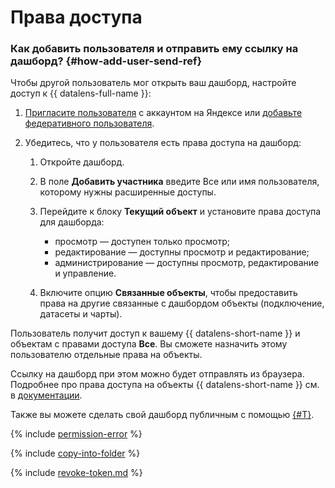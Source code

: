 # Права доступа



### Как добавить пользователя и отправить ему ссылку на дашборд? {#how-add-user-send-ref}

Чтобы другой пользователь мог открыть ваш дашборд, настройте доступ к {{ datalens-full-name }}:

1. [Пригласите пользователя](../../organization/add-account.md#add-or-invite-user-account) с аккаунтом на Яндексе или [добавьте федеративного пользователя](../../organization/add-account.md#add-user-sso).
1. Убедитесь, что у пользователя есть права доступа на дашборд:

   1. Откройте дашборд.
   1. В поле **Добавить участника** введите Все или имя пользователя, которому нужны расширенные доступы.
   1. Перейдите к блоку **Текущий объект** и установите права доступа для дашборда:

      * просмотр — доступен только просмотр;
      * редактирование — доступны просмотр и редактирование;
      * администрирование — доступны просмотр, редактирование и управление.

   1. Включите опцию **Связанные объекты**, чтобы предоставить права на другие связанные с дашбордом объекты (подключение, датасеты и чарты).

Пользователь получит доступ к вашему {{ datalens-short-name }} и объектам с правами доступа **Все**. Вы сможете назначить этому пользователю отдельные права на объекты.

Ссылку на дашборд при этом можно будет отправлять из браузера. Подробнее про права доступа на объекты {{ datalens-short-name }} см. в [документации](https://cloud.yandex.ru/docs/datalens/security/#permissions).

Также вы можете сделать свой дашборд публичным с помощью [{#T}](../concepts/datalens-public.md).

{% include [permission-error](../../_qa/datalens/permission-error.md) %}

{% include [copy-into-folder](../../_qa/datalens/copy-into-folder.md) %}

{% include [revoke-token.md](../../_qa/datalens/revoke-token.md) %}


